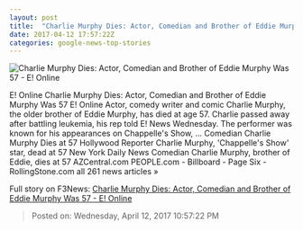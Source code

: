 ```yaml
---
layout: post
title:  "Charlie Murphy Dies: Actor, Comedian and Brother of Eddie Murphy Was 57 - E! Online"
date: 2017-04-12 17:57:22Z
categories: google-news-top-stories
---
```


![Charlie Murphy Dies: Actor, Comedian and Brother of Eddie Murphy Was 57 - E! Online](http://akns-images.eonline.com/eol_images/Entire_Site/2017312/rs_600x600-170412101333-600-charlie-murphy-rip.jpg?downsize=450:*&crop=450:350;left,top)

E! Online Charlie Murphy Dies: Actor, Comedian and Brother of Eddie Murphy Was 57 E! Online Actor, comedy writer and comic Charlie Murphy, the older brother of Eddie Murphy, has died at age 57. Charlie passed away after battling leukemia, his rep told E! News Wednesday. The performer was known for his appearances on Chappelle's Show, ... Comedian Charlie Murphy Dies at 57 Hollywood Reporter Charlie Murphy, 'Chappelle's Show' star, dead at 57 New York Daily News Comedian Charlie Murphy, brother of Eddie, dies at 57 AZCentral.com PEOPLE.com - Billboard - Page Six - RollingStone.com all 261 news articles »


Full story on F3News: [Charlie Murphy Dies: Actor, Comedian and Brother of Eddie Murphy Was 57 - E! Online](http://www.f3nws.com/n/zQSAfE)

> Posted on: Wednesday, April 12, 2017 10:57:22 PM
